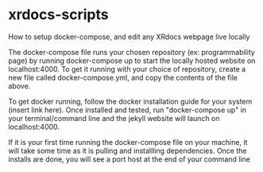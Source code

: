# xrdocs-scripts
How to setup docker-compose, and edit any XRdocs webpage live locally 

The docker-compose file runs your chosen repository (ex: programmability page) by running docker-compose up to start the locally hosted website on localhost:4000. To get it running with your choice of repository, create a new file called docker-compose.yml, and copy the contents of the file above. 

To get docker running, follow the docker installation guide for your system (insert link here). Once installed and tested, run "docker-compose up" in your terminal/command line and the jekyll website will launch on localhost:4000.

If it is your first time running the docker-compose file on your machine, it will take some time as it is pulling and installling dependencies. Once the installs are done, you will see a port host at the end of your command line
